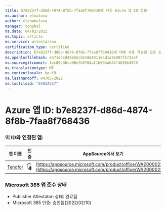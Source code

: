 ```yaml
---
title: b7e8237f-d86d-4874-8f8b-7faa8f768436에 대한 Azure 앱 ID 정보
ms.author: elmalova
author: elenamalova
manager: tonybal
ms.date: 04/02/2022
ms.topic: article
ms.service: attestation
certification_type: certified
description: b7e8237f-d86d-4874-8f8b-7faa8f768436에 대해 사용 가능한 모든 보안 및 규정 준수 정보입니다.
ms.openlocfilehash: e571d5cd42b55cb54da4911ead1a76407f5731af
ms.sourcegitcommit: 1ec89e36ca96efb9704a11b904ab84f4030b3578
ms.translationtype: MT
ms.contentlocale: ko-KR
ms.lasthandoff: 04/05/2022
ms.locfileid: "64652337"
---
```

# <a name="azure-app-id-b7e8237f-d86d-4874-8f8b-7faa8f768436"></a>Azure 앱 ID: b7e8237f-d86d-4874-8f8b-7faa8f768436


### <a name="apps-associated-with-this-id"></a>이 ID와 연결된 앱:
| **앱 이름** | **인증** | **AppSource에서 보기** |
|--------------|---------------|-----------------------|
| [Tendfor](../forward/WA200002996.md) | <img alt="Certified application badge" src="../media/certified-badge.png" height="25" width="25" /> | [https://appsource.microsoft.com/product/office/WA200002996](https://appsource.microsoft.com/product/office/WA200002996) |

### <a name="microsoft-365-app-compliance-status"></a>Microsoft 365 앱 준수 상태
- Publisher Attestaton 상태: 완료됨
- Microsoft 365 인증: 승인됨(2022/02/10)
